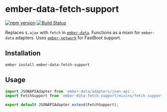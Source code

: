 # ember-data-fetch-support

[![npm version](https://badge.fury.io/js/ember-data-fetch-support.svg)](https://badge.fury.io/js/ember-data-fetch-support)
[![Build Status](https://travis-ci.org/kellyselden/ember-data-fetch-support.svg?branch=master)](https://travis-ci.org/kellyselden/ember-data-fetch-support)

Replaces `$.ajax` with `fetch` in [`ember-data`](https://github.com/emberjs/data). Functions as a mixin for `ember-data` adapters. Uses [`ember-network`](https://github.com/tomdale/ember-network) for FastBoot support.

## Installation

`ember install ember-data-fetch-support`

## Usage

```js
import JSONAPIAdapter from 'ember-data/adapters/json-api';
import FetchSupport from 'ember-data-fetch-support/mixins/fetch-support';

export default JSONAPIAdapter.extend(FetchSupport);
```
